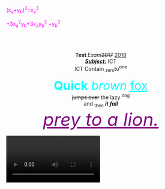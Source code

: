 <html>
<head>
</head>
<body background="/storage/emulated/0/Android/media/com.whatsapp/WhatsApp/Media/WhatsApp 
Images/IMG-20230601-WA0001.jpg">
<br><br>
<p>
<font color="Fuchsia">
(x<sub>a</sub>+y<sub>b</sub>)<sup>3</sup>=x<sub>a</sub><sup>3</sup>

+3x<sub>a</sub><sup>2</sup>y<sub>b</sub>+3x<sub>a</sub>y<sub>b</sub><sup>2</sup>
+y<sub>b</sub><sup>3</sup>
</font>
</p>
<br><br>
<p align="center">
<b>Test </b><i>Exam</i><strike>2017</strike> <ins>2018</ins>
<br><strong><em><ins>Subject:</ins></em></strong> ICT<br>
ICT Contain <sub>zero</sub>to<sup>one</sup>
<p align="center">
<font size ="6"color="Aqua">	
<strong>Quick</strong> <em>brown</em> <ins>fox</ins></font>
 <br>
<strike>jumps over</strike> the lazy <sup>dog</sup><br>
and <sub>then</sub> <strong> <em>it fall</em></strong>
<br> <font color="purple"size="50"><em><ins>prey to a lion.</ins></em>
</p>
 <video controls width="250" hight="100" >
<source src="1.Introduction - IELTS Course by Munzereen Shahid.mp4" type="video/mp4">
</video>
</body>
</html>
